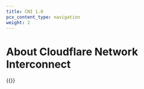 ```yaml
---
title: CNI 1.0
pcx_content_type: navigation
weight: 2
---
```


# About Cloudflare Network Interconnect

{{<directory-listing>}}
